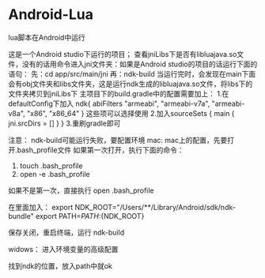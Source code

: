 # Android-Lua
lua脚本在Android中运行

这是一个Android studio下运行的项目；
查看jniLibs下是否有libluajava.so文件，没有的话用命令进入jni文件夹：如果是Android studio的项目的话运行下面的语句：
先：cd app/src/main/jni
再：ndk-build
当运行完时，会发现在main下面会有obj文件夹和libs文件夹，这是运行ndk生成的libluajava.so文件，将libs下的文件夹拷贝到jniLibs下
主项目下的build.gradle中的配置需要加上：
1.在defaultConfig下加入
ndk{
            abiFilters "armeabi", "armeabi-v7a", "armeabi-v8a", "x86", "x86_64"
        }
        这些项可以选择使用
2.加入sourceSets {
        main {
            jni.srcDirs = []
        }
    }
3.重刷gradle即可

注意：
ndk-build可能运行失败，要配置环境
mac:
mac上的配置，先要打开.bash_profile文件
如果第一次打开，执行下面的命令：
1. touch .bash_profile
2. open -e .bash_profile

如果不是第一次，直接执行 open .bash_profile

在里面加入：
export NDK_ROOT="/Users/**/Library/Android/sdk/ndk-bundle"
export PATH=${PATH}:${NDK_ROOT}

保存关闭，重启终端，运行 ndk-build

widows：
 进入环境变量的高级配置

 找到ndk的位置，放入path中就ok
